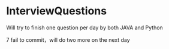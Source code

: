 # InterviewQuestions
Will try to finish one question per day by both JAVA and Python

7 fail to commit，will do two more on the next day
